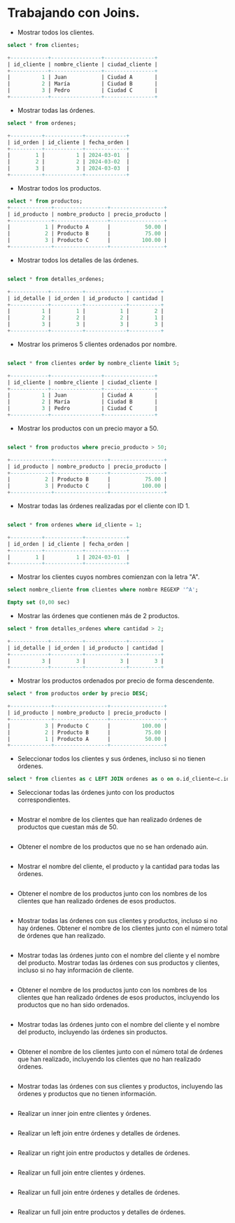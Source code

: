 # Trabajando con Joins.

- Mostrar todos los clientes.

```sql
select * from clientes;

+------------+----------------+----------------+
| id_cliente | nombre_cliente | ciudad_cliente |
+------------+----------------+----------------+
|          1 | Juan           | Ciudad A       |
|          2 | María          | Ciudad B       |
|          3 | Pedro          | Ciudad C       |
+------------+----------------+----------------+

```

- Mostrar todas las órdenes.

```sql
select * from ordenes;

+----------+------------+-------------+
| id_orden | id_cliente | fecha_orden |
+----------+------------+-------------+
|        1 |          1 | 2024-03-01  |
|        2 |          2 | 2024-03-02  |
|        3 |          3 | 2024-03-03  |
+----------+------------+-------------+

```

- Mostrar todos los productos.

```sql
select * from productos;
+-------------+-----------------+-----------------+
| id_producto | nombre_producto | precio_producto |
+-------------+-----------------+-----------------+
|           1 | Producto A      |           50.00 |
|           2 | Producto B      |           75.00 |
|           3 | Producto C      |          100.00 |
+-------------+-----------------+-----------------+

```

- Mostrar todos los detalles de las órdenes.

```sql

select * from detalles_ordenes;

+------------+----------+-------------+----------+
| id_detalle | id_orden | id_producto | cantidad |
+------------+----------+-------------+----------+
|          1 |        1 |           1 |        2 |
|          2 |        2 |           2 |        1 |
|          3 |        3 |           3 |        3 |
+------------+----------+-------------+----------+

```

- Mostrar los primeros 5 clientes ordenados por nombre.

```sql

select * from clientes order by nombre_cliente limit 5;

+------------+----------------+----------------+
| id_cliente | nombre_cliente | ciudad_cliente |
+------------+----------------+----------------+
|          1 | Juan           | Ciudad A       |
|          2 | María          | Ciudad B       |
|          3 | Pedro          | Ciudad C       |
+------------+----------------+----------------+

```

- Mostrar los productos con un precio mayor a 50.

```sql

select * from productos where precio_producto > 50;

+-------------+-----------------+-----------------+
| id_producto | nombre_producto | precio_producto |
+-------------+-----------------+-----------------+
|           2 | Producto B      |           75.00 |
|           3 | Producto C      |          100.00 |
+-------------+-----------------+-----------------+

```

- Mostrar todas las órdenes realizadas por el cliente con ID 1.

```sql

select * from ordenes where id_cliente = 1;

+----------+------------+-------------+
| id_orden | id_cliente | fecha_orden |
+----------+------------+-------------+
|        1 |          1 | 2024-03-01  |
+----------+------------+-------------+

```

- Mostrar los clientes cuyos nombres comienzan con la letra "A".

```sql
select nombre_cliente from clientes where nombre REGEXP '^A';

Empty set (0,00 sec)
```

- Mostrar las órdenes que contienen más de 2 productos.

```sql
select * from detalles_ordenes where cantidad > 2;

+------------+----------+-------------+----------+
| id_detalle | id_orden | id_producto | cantidad |
+------------+----------+-------------+----------+
|          3 |        3 |           3 |        3 |
+------------+----------+-------------+----------+


```

- Mostrar los productos ordenados por precio de forma descendente.

```sql
select * from productos order by precio DESC;

+-------------+-----------------+-----------------+
| id_producto | nombre_producto | precio_producto |
+-------------+-----------------+-----------------+
|           3 | Producto C      |          100.00 |
|           2 | Producto B      |           75.00 |
|           1 | Producto A      |           50.00 |
+-------------+-----------------+-----------------+

```

- Seleccionar todos los clientes y sus órdenes, incluso si no tienen órdenes.

```sql
select * from clientes as c LEFT JOIN ordenes as o on o.id_cliente=c.id_cliente;

```

- Seleccionar todas las órdenes junto con los productos correspondientes.

```sql

```

- Mostrar el nombre de los clientes que han realizado órdenes de productos que cuestan más de 50.

```sql

```

- Obtener el nombre de los productos que no se han ordenado aún.

```sql

```

- Mostrar el nombre del cliente, el producto y la cantidad para todas las órdenes.

```sql

```

- Obtener el nombre de los productos junto con los nombres de los clientes que han realizado órdenes de esos productos.

```sql

```

- Mostrar todas las órdenes con sus clientes y productos, incluso si no hay órdenes.
Obtener el nombre de los clientes junto con el número total de órdenes que han realizado.

```sql

```

- Mostrar todas las órdenes junto con el nombre del cliente y el nombre del producto.
Mostrar todas las órdenes con sus productos y clientes, incluso si no hay información de cliente.

```sql

```

- Obtener el nombre de los productos junto con los nombres de los clientes que han realizado órdenes de esos productos, incluyendo los productos que no han sido ordenados.

```sql

```

- Mostrar todas las órdenes junto con el nombre del cliente y el nombre del producto, incluyendo las órdenes sin productos.

```sql

```

- Obtener el nombre de los clientes junto con el número total de órdenes que han realizado, incluyendo los clientes que no han realizado órdenes.

```sql

```

- Mostrar todas las órdenes con sus clientes y productos, incluyendo las órdenes y productos que no tienen información.

```sql

```

- Realizar un inner join entre clientes y órdenes.

```sql

```

- Realizar un left join entre órdenes y detalles de órdenes.

```sql

```

- Realizar un right join entre productos y detalles de órdenes.

```sql

```

- Realizar un full join entre clientes y órdenes.

```sql

```

- Realizar un full join entre órdenes y detalles de órdenes.

```sql

```

- Realizar un full join entre productos y detalles de órdenes.

```sql


```
